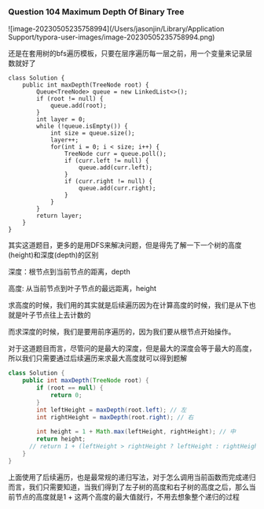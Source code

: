 ### Question 104 Maximum Depth Of Binary Tree

![image-20230505235758994](/Users/jasonjin/Library/Application Support/typora-user-images/image-20230505235758994.png)

还是在套用树的bfs遍历模板，只要在层序遍历每一层之前，用一个变量来记录层数就好了

```jav
class Solution {
    public int maxDepth(TreeNode root) {
        Queue<TreeNode> queue = new LinkedList<>();
        if (root != null) {
            queue.add(root);
        }
        int layer = 0;
        while (!queue.isEmpty()) {
            int size = queue.size();
            layer++;
            for(int i = 0; i < size; i++) {
                TreeNode curr = queue.poll();
                if (curr.left != null) {
                    queue.add(curr.left);
                }
                if (curr.right != null) {
                    queue.add(curr.right);
                }
            }
        }
        return layer;
    }
}
```

其实这道题目，更多的是用DFS来解决问题，但是得先了解一下一个树的高度(height)和深度(depth)的区别



深度：根节点到当前节点的距离，depth

高度:  从当前节点到叶子节点的最远距离，height



求高度的时候，我们用的其实就是后续遍历因为在计算高度的时候，我们是从下也就是叶子节点往上去计数的

而求深度的时候，我们是要用前序遍历的，因为我们要从根节点开始操作。



对于这道题目而言，尽管问的是最大的深度，但是最大的深度会等于最大的高度，所以我们只需要通过后续遍历来求最大高度就可以得到题解

```java
class Solution {
    public int maxDepth(TreeNode root) {
        if (root == null) {
            return 0;
        }
        int leftHeight = maxDepth(root.left); // 左
        int rightHeight = maxDepth(root.right); // 右
        
        int height = 1 + Math.max(leftHeight, rightHeight); // 中
        return height;
      // return 1 + (leftHeight > rightHeight ? leftHeight : rightHeight);
    }
}
```

上面使用了后续遍历，也是最常规的递归写法，对于怎么调用当前函数而完成递归而言，我们只需要知道，当我们得到了左子树的高度和右子树的高度之后，那么当前节点的高度就是1 + 这两个高度的最大值就行，不用去想象整个递归的过程
